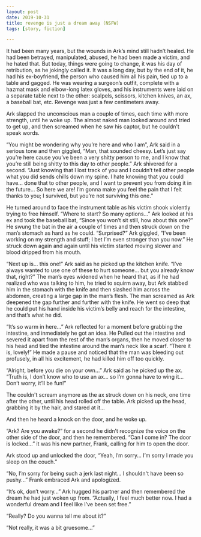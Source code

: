 ```yaml
---
layout: post  
date: 2019-10-31  
title: revenge is just a dream away (NSFW)  
tags: [story, fiction]  

---
```

It had been many years, but the wounds in Ark’s mind still hadn’t healed. He had been betrayed, manipulated, abused, he had been made a victim, and he hated that. But today, things were going to change, it was his day of retribution, as he jokingly called it. It was a long day, but by the end of it, he had his ex-boyfriend, the person who caused him all his pain, tied up to a table and gagged. He was wearing a surgeon’s outfit, complete with a hazmat mask and elbow-long latex gloves, and his instruments were laid on a separate table next to the other: scalpels, scissors, kitchen knives, an ax, a baseball bat, etc. Revenge was just a few centimeters away.  

Ark slapped the unconscious man a couple of times, each time with more strength, until he woke up. The almost naked man looked around and tried to get up, and then screamed when he saw his captor, but he couldn’t speak words.   

“You might be wondering why you’re here and who I am”, Ark said in a serious tone and then giggled, “Man, that sounded cheesy. Let’s just say you’re here cause you’ve been a very shitty person to me, and I know that you’re still being shitty to this day to other people.” Ark shivered for a second. “Just knowing that I lost track of you and I couldn’t tell other people what you did sends chills down my spine. I hate knowing that you could have... done that to other people, and I want to prevent you from doing it in the future… So here we are! I’m gonna make you feel the pain that I felt thanks to you; I survived, but you’re not surviving this one.”   

He turned around to face the instrument table as his victim shook violently trying to free himself. “Where to start? So many options…” Ark looked at his ex and took the baseball bat, “Since you won’t sit still, how about this one?” He swung the bat in the air a couple of times and then struck down on the man’s stomach as hard as he could. “Surprised?” Ark giggled, “I’ve been working on my strength and stuff; I bet I’m even stronger than you now.” He struck down again and again until his victim started moving slower and blood dripped from his mouth.  

“Next up is… this one!” Ark said as he picked up the kitchen knife. “I’ve always wanted to use one of these to hurt someone… but you already know that, right?” The man’s eyes widened when he heard that, as if he had realized who was talking to him, he tried to squirm away, but Ark stabbed him in the stomach with the knife and then slashed him across the abdomen, creating a large gap in the man’s flesh. The man screamed as Ark deepened the gap further and further with the knife. He went so deep that he could put his hand inside his victim’s belly and reach for the intestine, and that’s what he did.  

“It’s so warm in here…” Ark reflected for a moment before grabbing the intestine, and inmediately he got an idea. He Pulled out the intestine and severed it apart from the rest of the man’s organs, then he moved closer to his head and tied the intestine around the man’s neck like a scarf. “There it is, lovely!” He made a pause and noticed that the man was bleeding out profusely, in all his excitement, he had killed him off too quickly.  

“Alright, before you die on your own…” Ark said as he picked up the ax. “Truth is, I don’t know who to use an ax… so I’m gonna have to wing it… Don’t worry, it’ll be fun!”  

The couldn't scream anymore as the ax struck down on his neck, one time after the other, until his head rolled off the table. Ark picked up the head, grabbing it by the hair, and stared at it...  

And then he heard a knock on the door, and he woke up.  

“Ark? Are you awake?” for a second he didn’t recognize the voice on the other side of the door, and then he remembered. “Can I come in? The door is locked…” it was his new partner, Frank, calling for him to open the door.  

Ark stood up and unlocked the door, “Yeah, I’m sorry… I’m sorry I made you sleep on the couch.”  

“No, I’m sorry for being such a jerk last night… I shouldn't have been so pushy...” Frank embraced Ark and apologized.  

“It’s ok, don’t worry…” Ark hugged his partner and then remembered the dream he had just woken up from. “Actually, I feel much better now. I had a wonderful dream and I feel like I’ve been set free.”  

“Really? Do you wanna tell me about it?”  

“Not really, it was a bit gruesome…”

